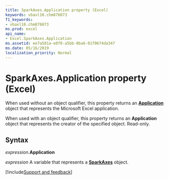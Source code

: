 ```yaml
---
title: SparkAxes.Application property (Excel)
keywords: vbaxl10.chm876073
f1_keywords:
- vbaxl10.chm876073
ms.prod: excel
api_name:
- Excel.SparkAxes.Application
ms.assetid: ee7a581a-e0f8-a5bb-0ba6-01f0674da347
ms.date: 05/16/2019
localization_priority: Normal
---
```



# SparkAxes.Application property (Excel)

When used without an object qualifier, this property returns an **[Application](Excel.Application(object).md)** object that represents the Microsoft Excel application. 

When used with an object qualifier, this property returns an **Application** object that represents the creator of the specified object. Read-only.


## Syntax

_expression_.**Application**

_expression_ A variable that represents a **[SparkAxes](Excel.SparkAxes.md)** object.




[!include[Support and feedback](~/includes/feedback-boilerplate.md)]